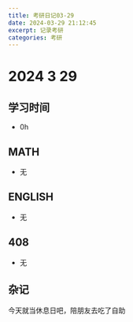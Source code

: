 ```yaml
---
title: 考研日记03-29
date: 2024-03-29 21:12:45
excerpt: 记录考研
categories: 考研
---
```

# 2024 3 29

## 学习时间

- 0h

## MATH

- 无

## ENGLISH

- 无

## 408

- 无



## 杂记

今天就当休息日吧，陪朋友去吃了自助